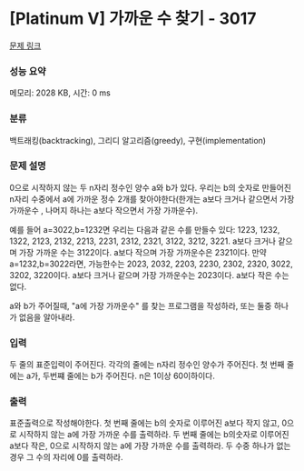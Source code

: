 # [Platinum V] 가까운 수 찾기 - 3017 

[문제 링크](https://www.acmicpc.net/problem/3017) 

### 성능 요약

메모리: 2028 KB, 시간: 0 ms

### 분류

백트래킹(backtracking), 그리디 알고리즘(greedy), 구현(implementation)

### 문제 설명

<p>0으로 시작하지 않는 두 n자리 정수인 양수 a와 b가 있다. 우리는 b의 숫자로 만들어진 n자리 수중에서 a에 가까운 정수 2개를 찾아야한다(한개는 a보다 크거나 같으면서 가장 가까운수 , 나머지 하나는 a보다 작으면서 가장 가까운수).</p>

<p>예를 들어 a=3022,b=1232면 우리는 다음과 같은 수를 만들수 있다: 1223, 1232, 1322, 2123, 2132, 2213, 2231, 2312, 2321, 3122, 3212, 3221. a보다 크거나 같으며 가장 가까운 수는 3122이다. a보다 작으며 가장 가까운수은 2321이다. 만약 a=1232,b=3022라면, 가능한수는 2023, 2032, 2203, 2230, 2302, 2320, 3022, 3202, 3220이다. a보다 크거나 같으며 가장 가까운수는 2023이다. a보다 작은 수는 없다.</p>

<p>a와 b가 주어질때, "a에 가장 가까운수" 를 찾는 프로그램을 작성하라, 또는 둘중 하나가 없음을 알아내라.</p>

### 입력 

 <p>두 줄의 표준입력이 주어진다. 각각의 줄에는 n자리 정수인 양수가 주어진다. 첫 번째 줄에는 a가, 두번쨰 줄에는 b가 주어진다. n은 1이상 60이하이다.</p>

### 출력 

 <p>표준출력으로 작성해야한다. 첫 번째 줄에는 b의 숫자로 이루어진 a보다 작지 않고, 0으로 시작하지 않는 a에 가장 가까운 수를 출력하라. 두 번째 줄에는 b의숫자로 이루어진 a보다 작은, 0으로 시작하지 않는 a에 가장 가까운 수를 출력하라.  두 수중 하나가 없는 경우 그 수의 자리에 0를 출력하라.</p>

